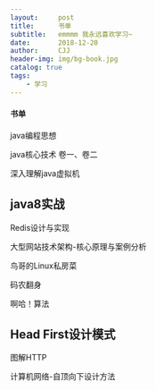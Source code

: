 ```yaml
---
layout:     post
title:      书单
subtitle:   emmmm 我永远喜欢学习~
date:       2018-12-20
author:     CJJ
header-img: img/bg-book.jpg
catalog: true
tags:
    - 学习
---
```


#### 书单
java编程思想

java核心技术 卷一、卷二

深入理解java虚拟机

java8实战
---

Redis设计与实现

大型网站技术架构-核心原理与案例分析

鸟哥的Linux私房菜

码农翻身

啊哈！算法

Head First设计模式
---
图解HTTP

计算机网络-自顶向下设计方法
